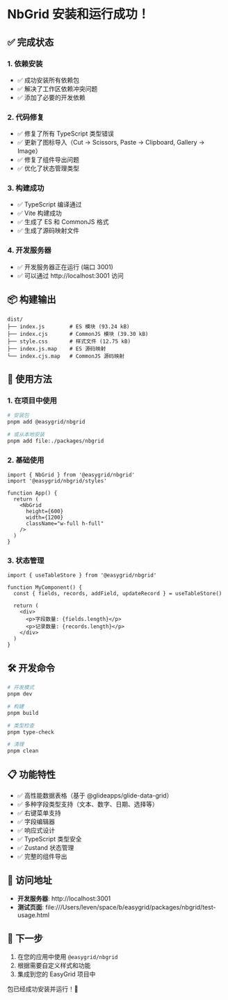 # NbGrid 安装和运行成功！

## ✅ 完成状态

### 1. 依赖安装
- ✅ 成功安装所有依赖包
- ✅ 解决了工作区依赖冲突问题
- ✅ 添加了必要的开发依赖

### 2. 代码修复
- ✅ 修复了所有 TypeScript 类型错误
- ✅ 更新了图标导入（Cut → Scissors, Paste → Clipboard, Gallery → Image）
- ✅ 修复了组件导出问题
- ✅ 优化了状态管理类型

### 3. 构建成功
- ✅ TypeScript 编译通过
- ✅ Vite 构建成功
- ✅ 生成了 ES 和 CommonJS 格式
- ✅ 生成了源码映射文件

### 4. 开发服务器
- ✅ 开发服务器正在运行 (端口 3001)
- ✅ 可以通过 http://localhost:3001 访问

## 📦 构建输出

```
dist/
├── index.js        # ES 模块 (93.24 kB)
├── index.cjs       # CommonJS 模块 (39.30 kB)
├── style.css       # 样式文件 (12.75 kB)
├── index.js.map    # ES 源码映射
└── index.cjs.map   # CommonJS 源码映射
```

## 🚀 使用方法

### 1. 在项目中使用

```bash
# 安装包
pnpm add @easygrid/nbgrid

# 或从本地安装
pnpm add file:./packages/nbgrid
```

### 2. 基础使用

```tsx
import { NbGrid } from '@easygrid/nbgrid'
import '@easygrid/nbgrid/styles'

function App() {
  return (
    <NbGrid 
      height={600}
      width={1200}
      className="w-full h-full"
    />
  )
}
```

### 3. 状态管理

```tsx
import { useTableStore } from '@easygrid/nbgrid'

function MyComponent() {
  const { fields, records, addField, updateRecord } = useTableStore()
  
  return (
    <div>
      <p>字段数量: {fields.length}</p>
      <p>记录数量: {records.length}</p>
    </div>
  )
}
```

## 🛠️ 开发命令

```bash
# 开发模式
pnpm dev

# 构建
pnpm build

# 类型检查
pnpm type-check

# 清理
pnpm clean
```

## 📋 功能特性

- ✅ 高性能数据表格（基于 @glideapps/glide-data-grid）
- ✅ 多种字段类型支持（文本、数字、日期、选择等）
- ✅ 右键菜单支持
- ✅ 字段编辑器
- ✅ 响应式设计
- ✅ TypeScript 类型安全
- ✅ Zustand 状态管理
- ✅ 完整的组件导出

## 🔗 访问地址

- **开发服务器**: http://localhost:3001
- **测试页面**: file:///Users/leven/space/b/easygrid/packages/nbgrid/test-usage.html

## 📝 下一步

1. 在您的应用中使用 `@easygrid/nbgrid`
2. 根据需要自定义样式和功能
3. 集成到您的 EasyGrid 项目中

包已经成功安装并运行！🎉
